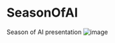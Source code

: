# SeasonOfAI
Season of AI presentation
![image](https://github.com/gepirvu/SeasonOfAI/assets/46958544/f89cf020-7a54-406b-9d22-50034db994dc)
